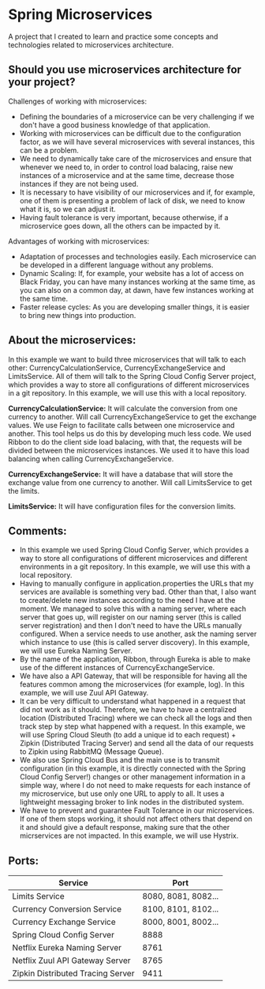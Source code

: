 
# Spring Microservices
A project that I created to learn and practice some concepts and technologies related to microservices architecture.

## Should you use microservices architecture for your project?
Challenges of working with microservices:
- Defining the boundaries of a microservice can be very challenging if we don't have a good business knowledge of that application.
- Working with microservices can be difficult due to the configuration factor, as we will have several microservices with several instances, this can be a problem.
- We need to dynamically take care of the microservices and ensure that whenever we need to, in order to control load balacing, raise new instances of a microservice and at the same time, decrease those instances if they are not being used.
- It is necessary to have visibility of our microservices and if, for example, one of them is presenting a problem of lack of disk, we need to know what it is, so we can adjust it.
- Having fault tolerance is very important, because otherwise, if a microservice goes down, all the others can be impacted by it.

Advantages of working with microservices:
- Adaptation of processes and technologies easily. Each microservice can be developed in a different language without any problems.
- Dynamic Scaling: If, for example, your website has a lot of access on Black Friday, you can have many instances working at the same time, as you can also on a common day, at dawn, have few instances working at the same time.
- Faster release cycles: As you are developing smaller things, it is easier to bring new things into production.

## About the microservices:
In this example we want to build three microservices that will talk to each other: CurrencyCalculationService, CurrencyExchangeService and LimitsService. All of them will talk to the Spring Cloud Config Server project, which provides a way to store all configurations of different microservices in a git repository. In this example, we will use this with a local repository.

**CurrencyCalculationService:**
It will calculate the conversion from one currency to another. Will call CurrencyExchangeService to get the exchange values. We use Feign to facilitate calls between one microservice and another. This tool helps us do this by developing much less code.
We used Ribbon to do the client side load balacing, with that, the requests will be divided between the microservices instances. We used it to have this load balancing when calling CurrencyExchangeService.

**CurrencyExchangeService:**
It will have a database that will store the exchange value from one currency to another. Will call LimitsService to get the limits.

**LimitsService:**
It will have configuration files for the conversion limits.

## Comments:
- In this example we used Spring Cloud Config Server, which provides a way to store all configurations of different microservices and different environments in a git repository. In this example, we will use this with a local repository.
- Having to manually configure in application.properties the URLs that my services are available is something very bad. Other than that, I also want to create/delete new instances according to the need I have at the moment. We managed to solve this with a naming server, where each server that goes up, will register on our naming server (this is called server registration) and then I don't need to have the URLs manually configured. When a service needs to use another, ask the naming server which instance to use (this is called server discovery). In this example, we will use Eureka Naming Server.
- By the name of the application, Ribbon, through Eureka is able to make use of the different instances of CurrencyExchangeService.
- We have also a API Gateway, that will be responsible for having all the features common among the microservices (for example, log). In this example, we will use Zuul API Gateway.
- It can be very difficult to understand what happened in a request that did not work as it should. Therefore, we have to have a centralized location (Distributed Tracing) where we can check all the logs and then track step by step what happened with a request. In this example, we will use Spring Cloud Sleuth (to add a unique id to each request) + Zipkin (Distributed Tracing Server) and send all the data of our requests to Zipkin using RabbitMQ (Message Queue).
- We also use Spring Cloud Bus and the main use is to transmit configuration (in this example, it is directly connected with the Spring Cloud Config Server!) changes or other management information in a simple way, where I do not need to make requests for each instance of my microservice, but use only one URL to apply to all. It uses a lightweight messaging broker to link nodes in the distributed system. 
- We have to prevent and guarantee Fault Tolerance in our microservices. If one of them stops working, it should not affect others that depend on it and should give a default response, making sure that the other micrservices are not impacted. In this example, we will use Hystrix.

## Ports:

Service  | Port
------------- | -------------
Limits Service  | 8080, 8081, 8082...
Currency Conversion Service  | 8100, 8101, 8102...
Currency Exchange Service  | 8000, 8001, 8002...
Spring Cloud Config Server  | 8888
Netflix Eureka Naming Server  | 8761
Netflix Zuul API Gateway Server  | 8765
Zipkin Distributed Tracing Server  | 9411